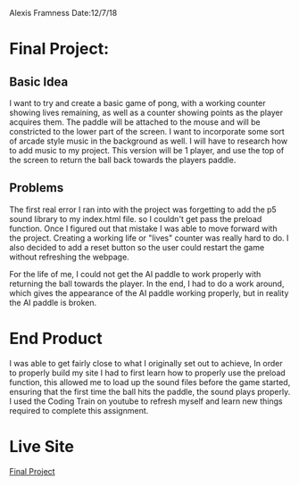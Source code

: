 Alexis Framness
Date:12/7/18

# **Final Project:**

## Basic Idea

I want to try and create a basic game of pong, with a working counter showing lives remaining, as well as a counter showing points as the player acquires them. The paddle will be attached to the mouse and will be constricted to the lower part of the screen. I want to incorporate some sort of arcade style music in the background as well. I will have to research how to add music to my project. This version will be 1 player, and use the top of the screen to return the ball back towards the players paddle.


## Problems
The first real error I ran into with the project was forgetting to add the p5 sound library to my index.html file. so I couldn't get pass the preload function. Once I figured out that mistake I was able to move forward with the project. Creating a working life or "lives" counter was really hard to do. I also decided to add a reset button so the user could restart the game without refreshing the webpage.

For the life of me, I could not get the AI paddle to work properly with returning the ball towards the player. In the end, I had to do a work around, which gives the appearance of the AI paddle working properly, but in reality the AI paddle is broken.

# End Product
I was able to get fairly close to what I originally set out to achieve, In order to properly build my site I had to first learn how to properly use the preload function, this allowed me to load up the sound files before the game started, ensuring that the first time the ball hits the paddle, the sound plays properly.  I used the Coding Train on youtube to refresh myself and learn new things required to complete this assignment.

# Live Site

[Final Project](/Final-Project/Final-Project-Pong/index.html)
